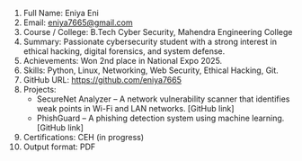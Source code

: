 1. Full Name: Eniya Eni  
2. Email: eniya7665@gmail.com  
3. Course / College: B.Tech Cyber Security, Mahendra Engineering College  
4. Summary: Passionate cybersecurity student with a strong interest in ethical hacking, digital forensics, and system defense.  
5. Achievements: Won 2nd place in National Expo 2025.  
6. Skills: Python, Linux, Networking, Web Security, Ethical Hacking, Git.  
7. GitHub URL: https://github.com/eniya7665  
8. Projects:
   - SecureNet Analyzer – A network vulnerability scanner that identifies weak points in Wi-Fi and LAN networks. [GitHub link]
   - PhishGuard – A phishing detection system using machine learning. [GitHub link]
9. Certifications: CEH (in progress)
10. Output format: PDF
